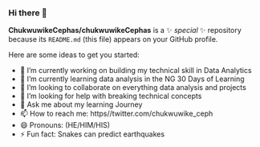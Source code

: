 ### Hi there 👋

**ChukwuwikeCephas/chukwuwikeCephas** is a ✨ _special_ ✨ repository because its `README.md` (this file) appears on your GitHub profile.

Here are some ideas to get you started:

- 🔭 I’m currently working on building my technical skill in Data Analytics
- 🌱 I’m currently learning data analysis in the NG 30 Days of Learning 
- 👯 I’m looking to collaborate on everything data analysis and projects
- 🤔 I’m looking for help with breaking technical concepts
- 💬 Ask me about my learning Journey
- 📫 How to reach me: https//twitter.com/chukwuwike_ceph
- 😄 Pronouns: (HE/HIM/HIS)
- ⚡ Fun fact: Snakes can predict earthquakes
